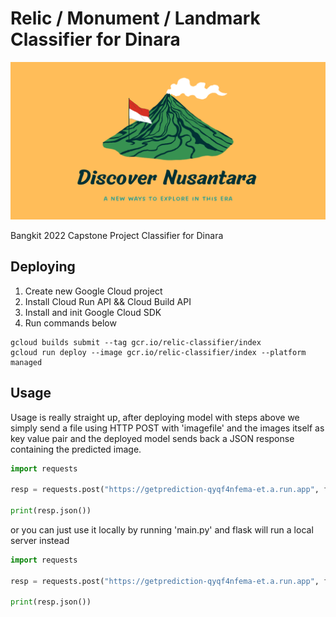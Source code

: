 # Relic / Monument / Landmark Classifier for Dinara

![Discover Nusantara Cover](logo/dinara_cover.png)

Bangkit 2022 Capstone Project Classifier for Dinara 

## Deploying
1. Create new Google Cloud project
2. Install Cloud Run API && Cloud Build API
3. Install and init Google Cloud SDK
4. Run commands below
```plaintext
gcloud builds submit --tag gcr.io/relic-classifier/index
gcloud run deploy --image gcr.io/relic-classifier/index --platform managed
```

## Usage 
Usage is really straight up, after deploying model with steps above we simply
send a file using HTTP POST with 'imagefile' and the images itself as key value
pair and the deployed model sends back a JSON response containing the predicted image.

```py
import requests

resp = requests.post("https://getprediction-qyqf4nfema-et.a.run.app", files={'imagefile': open('./test/example_images/candi-borobudur.jpg', 'rb')})

print(resp.json())
```

or you can just use it locally by running 'main.py' and flask will run a local
server instead

```py
import requests

resp = requests.post("https://getprediction-qyqf4nfema-et.a.run.app", files={'imagefile': open('./test/example_images/candi-borobudur.jpg', 'rb')})

print(resp.json())
```
